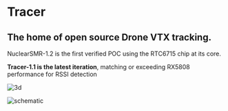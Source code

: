 # Tracer
## The home of open source Drone VTX tracking.

NuclearSMR-1.2 is the first verified POC using the RTC6715 chip at its core.

**Tracer-1.1 is the latest iteration**, matching or exceeding RX5808 performance for RSSI detection

![3d](https://github.com/RaceFPV/Tracer/blob/main/tracer1-3-3d.png "Tracer 1.3 3d")

![schematic](https://github.com/RaceFPV/Tracer/blob/main/tracer1-1-schematic.png "Tracer 1.1 schematic")
